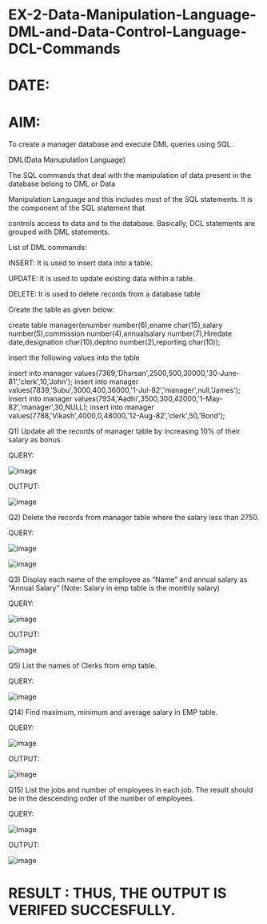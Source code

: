 # EX-2-Data-Manipulation-Language-DML-and-Data-Control-Language-DCL-Commands

# DATE:

# AIM:


To create a manager database and execute DML queries using SQL.




DML(Data Manupulation Language)


The SQL commands that deal with the manipulation of data present in the database belong to DML or Data

Manipulation Language and this includes most of the SQL statements. It is the component of the SQL statement that

controls access to data and to the database. Basically, DCL statements are grouped with DML statements.

List of DML commands:


INSERT: It is used to insert data into a table.

UPDATE: It is used to update existing data within a table.

DELETE: It is used to delete records from a database table

Create the table as given below:


create table manager(enumber number(6),ename char(15),salary number(5),commission number(4),annualsalary number(7),Hiredate date,designation char(10),deptno number(2),reporting char(10));

insert the following values into the table


insert into manager values(7369,'Dharsan',2500,500,30000,'30-June-81','clerk',10,'John'); insert into manager values(7839,'Subu',3000,400,36000,'1-Jul-82','manager',null,'James'); insert into manager values(7934,'Aadhi',3500,300,42000,'1-May-82','manager',30,NULL); insert into manager values(7788,'Vikash',4000,0,48000,'12-Aug-82','clerk',50,'Bond');


Q1) Update all the records of manager table by increasing 10% of their salary as bonus.


QUERY:

![image](https://github.com/laxman2054/EX-2-Data-Manipulation-Language-DML-and-Data-Control-Language-DCL-Commands/assets/118680826/ddad8475-611d-41c6-b459-a52f9d552f80)

OUTPUT:


![image](https://github.com/laxman2054/EX-2-Data-Manipulation-Language-DML-and-Data-Control-Language-DCL-Commands/assets/118680826/1f93a274-2f8c-4f89-ab34-9ee71f1645ed)


Q2) Delete the records from manager table where the salary less than 2750.


QUERY:


![image](https://github.com/laxman2054/EX-2-Data-Manipulation-Language-DML-and-Data-Control-Language-DCL-Commands/assets/118680826/a86a5e66-e8a5-4e5b-90bb-14f1959458cd)



![image](https://github.com/laxman2054/EX-2-Data-Manipulation-Language-DML-and-Data-Control-Language-DCL-Commands/assets/118680826/a5dee670-fa84-4aa3-87d7-10b8114aa898)


Q3) Display each name of the employee as “Name” and annual salary as “Annual Salary” (Note: Salary in emp table is the monthly salary)


QUERY:


![image](https://github.com/laxman2054/EX-2-Data-Manipulation-Language-DML-and-Data-Control-Language-DCL-Commands/assets/118680826/3d5bc628-1552-4a37-9b12-bc3c34ac3c44)



OUTPUT:

![image](https://github.com/laxman2054/EX-2-Data-Manipulation-Language-DML-and-Data-Control-Language-DCL-Commands/assets/118680826/4f101672-281c-4c98-a180-c7b3ad0f7bc8)


Q5) List the names of Clerks from emp table.



QUERY:



![image](https://github.com/laxman2054/EX-2-Data-Manipulation-Language-DML-and-Data-Control-Language-DCL-Commands/assets/118680826/c380bef5-92f9-4861-94cd-101f3e67f7d7)



Q14) Find maximum, minimum and average salary in EMP table.


QUERY:


![image](https://github.com/laxman2054/EX-2-Data-Manipulation-Language-DML-and-Data-Control-Language-DCL-Commands/assets/118680826/48fd4a5e-3a78-4861-b725-ec11abf6bb94)




OUTPUT:



![image](https://github.com/laxman2054/EX-2-Data-Manipulation-Language-DML-and-Data-Control-Language-DCL-Commands/assets/118680826/444ea237-259b-4495-a5d1-6676db449c50)



Q15) List the jobs and number of employees in each job. The result should be in the descending order of the number of employees.




QUERY:




![image](https://github.com/laxman2054/EX-2-Data-Manipulation-Language-DML-and-Data-Control-Language-DCL-Commands/assets/118680826/23e1b6c0-248c-46f9-a91d-9bd3d961bb53)




OUTPUT:



![image](https://github.com/laxman2054/EX-2-Data-Manipulation-Language-DML-and-Data-Control-Language-DCL-Commands/assets/118680826/3955b2d1-7669-4e8d-aceb-6fa19b2a0ae3)


# RESULT : THUS, THE OUTPUT IS VERIFED SUCCESFULLY.












































